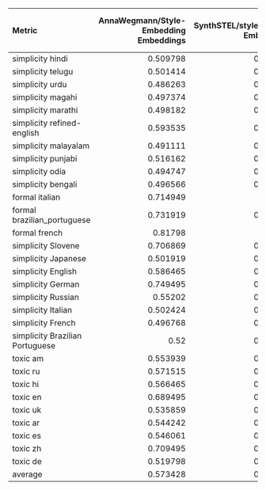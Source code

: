 | Metric                          |   AnnaWegmann/Style-Embedding Embeddings |   SynthSTEL/styledistance Embeddings |   SynthSTEL/styledistance_synthetic_only Embeddings |   google-bert/bert-base-cased Embeddings |   FacebookAI/roberta-base Embeddings |
|:--------------------------------|-----------------------------------------:|-------------------------------------:|----------------------------------------------------:|-----------------------------------------:|-------------------------------------:|
| simplicity hindi                |                                 0.509798 |                             0.514646 |                                            0.511212 |                                 0.565657 |                             0.552626 |
| simplicity telugu               |                                 0.501414 |                             0.520606 |                                            0.497778 |                                 0.526162 |                             0.511515 |
| simplicity urdu                 |                                 0.486263 |                             0.525455 |                                            0.529091 |                                 0.531313 |                             0.527677 |
| simplicity magahi               |                                 0.497374 |                             0.526465 |                                            0.521818 |                                 0.50404  |                             0.562828 |
| simplicity marathi              |                                 0.498182 |                             0.550707 |                                            0.528687 |                                 0.538687 |                             0.541818 |
| simplicity refined-english      |                                 0.593535 |                             0.663434 |                                            0.59899  |                                 0.901616 |                             0.859394 |
| simplicity malayalam            |                                 0.491111 |                             0.513939 |                                            0.516162 |                                 0.511515 |                             0.51798  |
| simplicity punjabi              |                                 0.516162 |                             0.532323 |                                            0.513939 |                                 0.508889 |                             0.547677 |
| simplicity odia                 |                                 0.494747 |                             0.513939 |                                            0.510909 |                                 0.503737 |                             0.496364 |
| simplicity bengali              |                                 0.496566 |                             0.533131 |                                            0.502626 |                                 0.524949 |                             0.52404  |
| formal italian                  |                                 0.714949 |                             0.74     |                                            0.730707 |                                 0.649697 |                             0.639192 |
| formal brazilian_portuguese     |                                 0.731919 |                             0.816162 |                                            0.846869 |                                 0.64     |                             0.641414 |
| formal french                   |                                 0.81798  |                             0.91899  |                                            0.864444 |                                 0.69798  |                             0.667879 |
| simplicity Slovene              |                                 0.706869 |                             0.739394 |                                            0.610303 |                                 0.745657 |                             0.797172 |
| simplicity Japanese             |                                 0.501919 |                             0.507576 |                                            0.499293 |                                 0.503131 |                             0.505758 |
| simplicity English              |                                 0.586465 |                             0.605455 |                                            0.588485 |                                 0.747475 |                             0.779394 |
| simplicity German               |                                 0.749495 |                             0.686869 |                                            0.682626 |                                 0.755152 |                             0.746667 |
| simplicity Russian              |                                 0.55202  |                             0.597879 |                                            0.521717 |                                 0.509192 |                             0.515859 |
| simplicity Italian              |                                 0.502424 |                             0.510707 |                                            0.503434 |                                 0.545253 |                             0.529495 |
| simplicity French               |                                 0.496768 |                             0.497172 |                                            0.498182 |                                 0.489899 |                             0.487273 |
| simplicity Brazilian Portuguese |                                 0.52     |                             0.514343 |                                            0.511313 |                                 0.508283 |                             0.51697  |
| toxic am                        |                                 0.553939 |                             0.584848 |                                            0.610303 |                                 0.596869 |                             0.607071 |
| toxic ru                        |                                 0.571515 |                             0.593535 |                                            0.621414 |                                 0.629495 |                             0.669899 |
| toxic hi                        |                                 0.566465 |                             0.598788 |                                            0.554545 |                                 0.542727 |                             0.699798 |
| toxic en                        |                                 0.689495 |                             0.688687 |                                            0.676768 |                                 0.839596 |                             0.85798  |
| toxic uk                        |                                 0.535859 |                             0.535455 |                                            0.573636 |                                 0.576061 |                             0.582525 |
| toxic ar                        |                                 0.544242 |                             0.530101 |                                            0.515354 |                                 0.537172 |                             0.585657 |
| toxic es                        |                                 0.546061 |                             0.527879 |                                            0.522222 |                                 0.585657 |                             0.664444 |
| toxic zh                        |                                 0.709495 |                             0.651111 |                                            0.662626 |                                 0.711818 |                             0.816162 |
| toxic de                        |                                 0.519798 |                             0.518788 |                                            0.531111 |                                 0.547475 |                             0.615556 |
| average                         |                                 0.573428 |                             0.591946 |                                            0.578552 |                                 0.599172 |                             0.618936 |